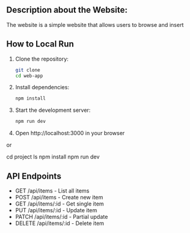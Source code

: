 ## Description about the Website:
The website is a simple website that allows users to browse and insert

## How to Local Run

1. Clone the repository:
   ```bash
   git clone 
   cd web-app
   ```

2. Install dependencies:
   ```bash
   npm install
   ```

3. Start the development server:
   ```bash
   npm run dev
   ```

4. Open http://localhost:3000 in your browser

or 

cd project
ls
npm install
npm run dev
## API Endpoints

- GET /api/items - List all items
- POST /api/items - Create new item
- GET /api/items/:id - Get single item
- PUT /api/items/:id - Update item
- PATCH /api/items/:id - Partial update
- DELETE /api/items/:id - Delete item